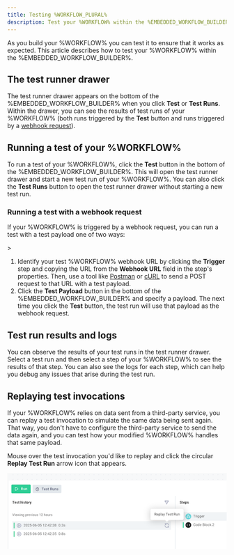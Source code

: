 ```yaml
---
title: Testing %WORKFLOW_PLURAL%
description: Test your %WORKFLOW% within the %EMBEDDED_WORKFLOW_BUILDER%
---
```


As you build your %WORKFLOW% you can test it to ensure that it works as expected.
This article describes how to test your %WORKFLOW% within the %EMBEDDED_WORKFLOW_BUILDER%.

## The test runner drawer

The test runner drawer appears on the bottom of the %EMBEDDED_WORKFLOW_BUILDER% when you click **Test** or **Test Runs**.
Within the drawer, you can see the results of test runs of your %WORKFLOW% (both runs triggered by the **Test** button and runs triggered by a [webhook request](./triggering.md#what-is-a-webhook)).

## Running a test of your %WORKFLOW%

To run a test of your %WORKFLOW%, click the **Test** button in the bottom of the %EMBEDDED_WORKFLOW_BUILDER%.
This will open the test runner drawer and start a new test run of your %WORKFLOW%.
You can also click the **Test Runs** button to open the test runner drawer without starting a new test run.

### Running a test with a webhook request

If your %WORKFLOW% is triggered by a webhook request, you can run a test with a test payload one of two ways:

<!-- TODO: Replace this with information about where to find test webhook URLs in the workflow builder -->>

1. Identify your test %WORKFLOW% webhook URL by clicking the **Trigger** step and copying the URL from the **Webhook URL** field in the step's properties.
   Then, use a tool like [Postman](https://www.postman.com/) or [cURL](https://curl.se/) to send a POST request to that URL with a test payload.
2. Click the **Test Payload** button in the bottom of the %EMBEDDED_WORKFLOW_BUILDER% and specify a payload.
   The next time you click the **Test** button, the test run will use that payload as the webhook request.

## Test run results and logs

You can observe the results of your test runs in the test runner drawer.
Select a test run and then select a step of your %WORKFLOW% to see the results of that step.
You can also see the logs for each step, which can help you debug any issues that arise during the test run.

## Replaying test invocations

If your %WORKFLOW% relies on data sent from a third-party service, you can replay a test invocation to simulate the same data being sent again.
That way, you don't have to configure the third-party service to send the data again, and you can test how your modified %WORKFLOW% handles that same payload.

Mouse over the test invocation you'd like to replay and click the circular **Replay Test Run** arrow icon that appears.

![Replay Test Run](./assets/testing/replay-test-run.png)

